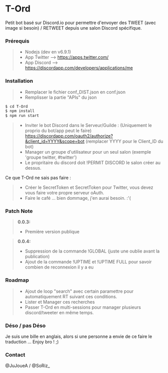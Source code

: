 # T-Ord

Petit bot basé sur Discord.io pour permettre d'envoyer des TWEET (avec image si besoin) / RETWEET depuis une salon Discord spécifique.

### Prérequis

> - Nodejs (dev en v6.9.1)
> - App Twitter --> https://apps.twitter.com/
> - App Discord --> https://discordapp.com/developers/applications/me

### Installation

> - Remplacer le fichier conf_DIST.json en conf.json
> - Remplisser la partie "APIs" du json

```sh
$ cd T-Ord
$ npm install
$ npm run start
```

> - Inviter le bot Discord dans le Serveur/Guilde :  (Uniquement le proprio du bot/app peut le faire)
>      https://discordapp.com/oauth2/authorize?&client_id=YYYY&scope=bot (remplacer YYYY pour le Client_ID du bot)
> - Manager un groupe d'utilisateur pour un seul salon (exemple 'groupe twitter, #twitter')
> - Le propritaire du discord doit !PERMIT DISCORD le salon créer au dessus.

Ce que T-Ord ne sais pas faire :
> - Créer le SecretToken et SecretToken pour Twitter, vous devez vous faire votre propre serveur oAuth.
> - Faire le café ... bien dommage, j'en aurai besoin. :'(

### Patch Note

> **0.0.3:**
> - Première version publique

> **0.0.4:**
> - Suppression de la commande !GLOBAL (juste une oublie avant la publication)
> - Ajout de la commande !UPTIME et !UPTIME FULL pour savoir combien de reconnexion il y a eu

### Roadmap

> - Ajout de loop "search" avec certain paramettre pour automatiquement RT suivant ces conditions.
> - Lister et Manager ces recherches
> - Passer T-Ord en multi-sessions pour manager plusieurs discord/tweeter en même temps.

### Déso / pas Déso

Je suis une bille en anglais, alors si une personne a envie de ce faire le traduction ... Enjoy bro ! ;)

### Contact

@JuJoueA / @SoRiz_
